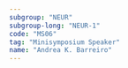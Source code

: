 ```yaml
---
subgroup: "NEUR"
subgroup-long: "NEUR-1"
code: "MS06"
tag: "Minisymposium Speaker"
name: "Andrea K. Barreiro"
---
```

